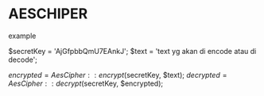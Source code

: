 # AESCHIPER

example 

$secretKey = 'AjGfpbbQmU7EAnkJ';
$text = 'text yg akan di encode atau di decode';

$encrypted = AesCipher::encrypt($secretKey, $text);
$decrypted = AesCipher::decrypt($secretKey, $encrypted);
